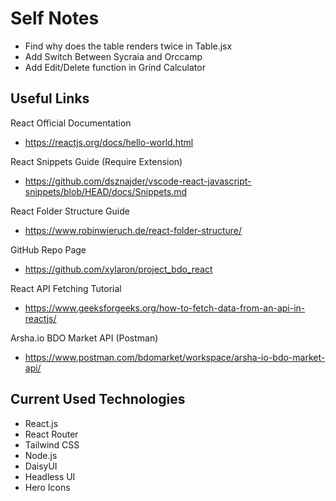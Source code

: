 # Self Notes

- Find why does the table renders twice in Table.jsx
- Add Switch Between Sycraia and Orccamp
- Add Edit/Delete function in Grind Calculator

## Useful Links

React Official Documentation

- https://reactjs.org/docs/hello-world.html

React Snippets Guide (Require Extension)

- https://github.com/dsznajder/vscode-react-javascript-snippets/blob/HEAD/docs/Snippets.md

React Folder Structure Guide

- https://www.robinwieruch.de/react-folder-structure/

GitHub Repo Page

- https://github.com/xylaron/project_bdo_react

React API Fetching Tutorial

- https://www.geeksforgeeks.org/how-to-fetch-data-from-an-api-in-reactjs/

Arsha.io BDO Market API (Postman)

- https://www.postman.com/bdomarket/workspace/arsha-io-bdo-market-api/

## Current Used Technologies

- React.js
- React Router
- Tailwind CSS
- Node.js
- DaisyUI
- Headless UI
- Hero Icons
